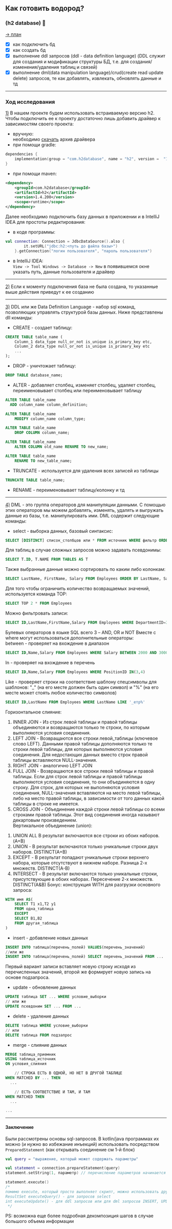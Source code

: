## Как готовить водород? 
### (h2 database) :egg:

[-> план](./Roadmap3.md)

- [X] как подключить бд
- [X] как создать бд
- [X] выполнение ddl запросов (ddl - data definition language) (DDL служит для создания и модификации структуры БД, т.е. для создания/изменения/удаления таблиц и связей)
- [x] выполнение dml(data manipulation language)/crud(create read update delete) запросов, те как добавлять, извлекать, обновлять данные и тд

---
### Ход исследования

[1)](#Как-готовить-водород?)
В нашем проекте будем использовать встраиваемую версию h2.  
Чтобы подключить ее к проекту достаточно лишь добавить драйвер к зависимостям своего проекта:
* вручную:  
    необходимо [скачать](http://www.h2database.com/html/main.html) архив драйвера
* при помощи gradle:
```kotlin
dependencies {
    implementation(group = "com.h2database", name = "h2", version =  "1.4.200")
}
```
* при помощи maven:

```xml
<dependency>
    <groupId>com.h2database</groupId>
    <artifactId>h2</artifactId>
    <version>1.4.200</version>
    <scope>runtime</scope>
</dependency>
```
Далее необходимо подключить базу данных в приложении и в IntelliJ IDEA для простоты редактирования:
* в коде программы:
```kotlin
val connection: Connection = JdbcDataSource().also {
        it.setURL("jdbc:h2:<путь до файла базы>")
    }.getConnection("логин пользователя", "пароль пользователя")
```
* в IntelliJ IDEA:  
```View -> Tool Windows -> Database -> New``` в появившемся окне указать путь, данные пользователя и драйвер

---

[2)](#Как-готовить-водород?)
Если к моменту подключения база не была создана, то указанные выше действия приведут к ее созданию

---

[3)](#Как-готовить-водород?)
DDL или же Data Definition Language - набор sql команд, позволяющих управлять структурой базы данных.
Ниже представлены dll команды:
* CREATE - создает таблицу:
```sql
CREATE TABLE table_name (
    Column_1 data_type null_or_not is_unique is_primary_key etc,
    Column_2 data_type null_or_not is_unique is_primary_key etc
    ...
);
```
* DROP - уничтожает таблицу:
```sql
DROP TABLE database_name;
```
* ALTER - добавляет столбец, изменяет столбец, удаляет столбец, переименовывает столбец или переименовывает таблицу
```sql
ALTER TABLE table_name
  ADD column_name column_definition;
```
```sql
ALTER TABLE table_name
    MODIFY column_name column_type;
```
```sql
ALTER TABLE table_name
    DROP COLUMN column_name;
```
```sql
ALTER TABLE table_name
    ALTER COLUMN old_name RENAME TO new_name;
```
```sql
ALTER TABLE table_name
    RENAME TO new_table_name;
```
* TRUNCATE - используется для удаления всех записей из таблицы
```sql
TRUNCATE TABLE table_name;
```
* RENAME - переименовывает таблицу/колонку и тд

---

[4)](#Как-готовить-водород?)
DML - это группа операторов для манипуляции данными. С помощью этих операторов 
мы можем добавлять, изменять, удалять и выгружать данные из базы, т.е. манипулировать ими.
DML содержит следующие команды:
* select - выборка данных, базовый синтаксис:
```sql
SELECT [DISTINCT] список_столбцов или * FROM источник WHERE фильтр ORDER BY выражение_сортировки
```
Для таблиц в случае сложных запросов можно задавать псевдонимы:
```sql
SELECT T.ID, T.NAME FROM TABLES AS T
```
Также выбранные данные можно сортировать по каким либо колонкам:
```sql
SELECT LastName, FirstName, Salary FROM Employees ORDER BY LastName, Salary <DESC>
```
Для того чтобы ограничить количество возвращаемых значений, используется команда TOP:
```sql
SELECT TOP 2 * FROM Employees
```
Можно фильтровать записи:
```sql
SELECT ID,LastName,FirstName,Salary FROM Employees WHERE DepartmentID=3 ORDER BY LastName,FirstName
```
Булевых операторов в языке SQL всего 3 – AND, OR и NOT
Вместе с where могут использоваться дополнительные операторы:  
between - проверяет на вхождение в диапазон
```sql
SELECT ID,Name,Salary FROM Employees WHERE Salary BETWEEN 2000 AND 3000
```
In - проверяет на вхождение в перечень
```sql
SELECT ID,Name,Salary FROM Employees WHERE PositionID IN(3,4)
```
Like - проверяет строки на соответствие шаблону
спецсимволы для шаблонов: "_" (на его месте должен быть один символ) 
и "%" (на его месте может стоять любое количество символов)
```sql
SELECT ID,LastName FROM Employees WHERE LastName LIKE '_етр%'
```
Горизонтальное слияние:  
1) INNER JOIN - Из строк левой таблицы и правой таблицы объединяются и возвращаются только те строки, по которым выполняются условия соединения.  
2) LEFT JOIN - Возвращаются все строки левой_таблицы (ключевое слово LEFT). Данными правой таблицы дополняются только те строки левой таблицы, для которых выполняются условия соединения. Для недостающих данных вместо строк правой таблицы вставляются NULL-значения.  
3) RIGHT JOIN - аналогично LEFT JOIN  
4) FULL JOIN - Возвращаются все строки левой таблицы и правой таблицы. Если для строк левой таблицы и правой таблицы выполняются условия соединения, то они объединяются в одну строку. Для строк, для которых не выполняются условия соединения, NULL-значения вставляются на место левой таблицы, либо на место правой таблицы, в зависимости от того данных какой таблицы в строке не имеется.  
5) CROSS JOIN - Объединение каждой строки левой таблицы со всеми строками правой таблицы. Этот вид соединения иногда называют декартовым произведением.  
Вертикальное объединение (union):  
1. UNION ALL В результат включаются все строки из обоих наборов. (A+B)
2. UNION - В результат включаются только уникальные строки двух наборов. DISTINCT(A+B)
3. EXCEPT - В результат попадают уникальные строки верхнего набора, которые отсутствуют в нижнем наборе. Разница 2-х множеств. DISTINCT(A-B)
4. INTERSECT - В результат включаются только уникальные строки, присутствующие в обоих наборах. Пересечение 2-х множеств. DISTINCT(A&B)
Бонус: конструкция WITH для разгрузки основного запроса:
```sql
WITH имя AS(
    SELECT T1 x1,T2 y1
    FROM одна_таблица
    EXCEPT
    SELECT B1,B2
    FROM другая_таблица
)
```
* insert - добавление новых данных
```sql
INSERT INTO таблица(перечень_полей) VALUES(перечень_значений)
//или же
INSERT INTO таблица(перечень_полей) SELECT перечень_значений FROM ...
```
Первый вариант записи вставляет новую строку исходя из перечисленных значений, второй же формирует новую запись на основе подзапроса.
* update - обновление данных
```sql
UPDATE таблица SET ... WHERE условие_выборки
// или же
UPDATE псевдоним SET ... FROM ...
```
* delete - удаление данных
```sql
DELETE таблица WHERE условие_выборки
// или
DELETE таблица FROM подзапрос
```
* merge - слияние данных
```sql
MERGE таблица_приемник
USING таблица_источник
ON условия_слияния

    // СТРОКА ЕСТЬ В ОДНОЙ, НО НЕТ В ДРУГОЙ ТАБЛИЦЕ
WHEN MATCHED BY ... THEN
  ...

    // ЕСТЬ СООТВЕТСТВИЕ И ТАМ, И ТАМ
WHEN MATCHED THEN
  ...

...
```
---

#### Заключение
Были рассмотрены основы sql-запросов. В kotlin/java программах их можно (и нужно во избежание инъекций)
использовать посредством ```PreparedStatement``` (как открывать соединение см 1-й блок)
```kotlin
val query = "выражение, который может содержать параметры"

val statement = connection.prepareStatement(query)
statement.setString(1, параметр) // перечисление параметров начинается с 1

statement.execute()
/*
помимо execute, который просто выполняет скрипт, можно использовать другие методы:
ResultSet executeQuery() - для запросов select
int executeUpdate() - для ddl запросов или для dml запросов INSERT, UPDATE, DELETE
 */
```

PS: возможна еще более подробная декомпозиция шагов в случае большого объема информации